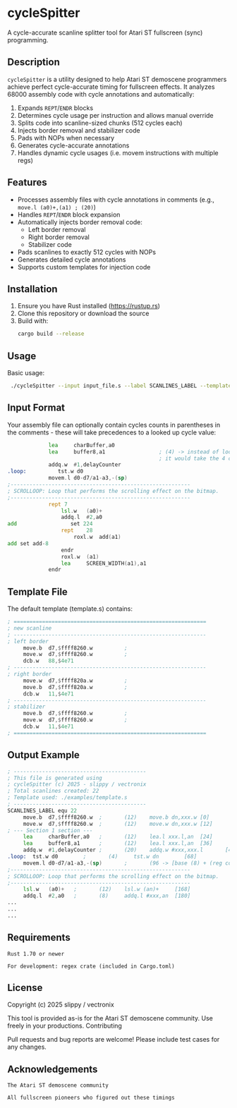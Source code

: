 # cycleSpitter

A cycle-accurate scanline splitter tool for Atari ST fullscreen (sync) programming.

## Description

`cycleSpitter` is a utility designed to help Atari ST demoscene programmers achieve 
perfect cycle-accurate timing for fullscreen effects. It analyzes 68000 assembly code 
with cycle annotations and automatically:

1. Expands `REPT`/`ENDR` blocks
2. Determines cycle usage per instruction and allows manual override 
3. Splits code into scanline-sized chunks (512 cycles each)
4. Injects border removal and stabilizer code
5. Pads with NOPs when necessary
6. Generates cycle-accurate annotations
7. Handles dynamic cycle usages (i.e. movem instructions with multiple regs)

## Features

- Processes assembly files with cycle annotations in comments (e.g., `move.l (a0)+,(a1) ; (20)`)
- Handles `REPT`/`ENDR` block expansion
- Automatically injects border removal code:
    - Left border removal
    - Right border removal
    - Stabilizer code
- Pads scanlines to exactly 512 cycles with NOPs
- Generates detailed cycle annotations
- Supports custom templates for injection code

## Installation

1. Ensure you have Rust installed (https://rustup.rs)
2. Clone this repository or download the source
3. Build with:
   ```sh
   cargo build --release
    ``` 
## Usage

Basic usage:
   ```sh
    ./cycleSpitter --input input_file.s --label SCANLINES_LABEL --template template.s --cycles 512 > output_file.s    
   ``` 
## Input Format

Your assembly file can optionally contain cycles counts in parentheses in the comments - these will take precedences to a looked up cycle value:

   ```asm
                lea     charBuffer,a0
                lea     buffer8,a1                 ; (4) -> instead of looking up the value for this lea, 
                                                   ; it would take the 4 cycles (which, of course, is the wrong timing - just for demonstration)
                addq.w  #1,delayCounter
.loop:          tst.w d0
                movem.l d0-d7/a1-a3,-(sp)
;---------------------------------------------------------
; SCROLLOOP: Loop that performs the scrolling effect on the bitmap.
;---------------------------------------------------------
                rept 7
                    lsl.w   (a0)+
                    addq.l  #2,a0
add                 set 224
                    rept    28
                        roxl.w  add(a1)
add set add-8
                    endr
                    roxl.w  (a1)
                    lea     SCREEN_WIDTH(a1),a1
                endr
   ``` 

## Template File

The default template (template.s) contains:
   ```asm
; =============================================================
; new scanline
; -------------------------------------------------------------
; left border
		move.b	d7,$ffff8260.w			; 
		move.w	d7,$ffff8260.w			; 
		dcb.w	88,$4e71
; -------------------------------------------------------------
; right border
		move.w	d7,$ffff820a.w			; 
		move.b	d7,$ffff820a.w			; 
		dcb.w	11,$4e71
; -------------------------------------------------------------
; stabilizer
		move.b	d7,$ffff8260.w			; 
		move.w	d7,$ffff8260.w			; 
		dcb.w	11,$4e71
; =============================================================
   ``` 

## Output Example
   ```asm
; ------------------------------------------
; This file is generated using
; cycleSpitter (c) 2025 - slippy / vectronix
; Total scanlines created: 22
; Template used: ./examples/template.s
; ------------------------------------------
SCANLINES_LABEL equ 22
        move.b  d7,$ffff8260.w  ;       (12)    move.b dn,xxx.w [0]
        move.w  d7,$ffff8260.w  ;       (12)    move.w dn,xxx.w [12]
; --- Section 1 section ---
        lea     charBuffer,a0   ;       (12)    lea.l xxx.l,an  [24]
        lea     buffer8,a1      ;       (12)    lea.l xxx.l,an  [36]
        addq.w  #1,delayCounter ;       (20)    addq.w #xxx,xxx.l       [48]
.loop:  tst.w d0        ;       (4)     tst.w dn        [68]
        movem.l d0-d7/a1-a3,-(sp)       ;       (96 -> [base (8) + (reg count (11) * reg (8))]) movem.l reglist,-(an)   [72]
;---------------------------------------------------------
; SCROLLOOP: Loop that performs the scrolling effect on the bitmap.
;---------------------------------------------------------
        lsl.w   (a0)+   ;       (12)    lsl.w (an)+     [168]
        addq.l  #2,a0   ;       (8)     addq.l #xxx,an  [180]
...
...
...
   ``` 

## Requirements

    Rust 1.70 or newer

    For development: regex crate (included in Cargo.toml)

## License

Copyright (c) 2025 slippy / vectronix

This tool is provided as-is for the Atari ST demoscene community. Use freely in your productions.
Contributing

Pull requests and bug reports are welcome! Please include test cases for any changes.

## Acknowledgements

    The Atari ST demoscene community

    All fullscreen pioneers who figured out these timings
